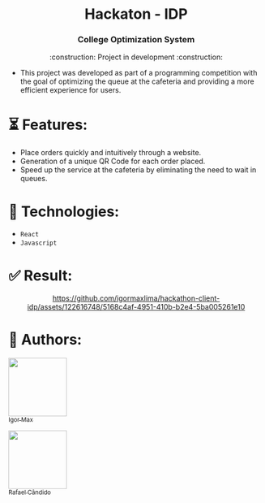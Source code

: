 <h1 align="center">Hackaton - IDP </h1>

<h3 align="center">College Optimization System</h3> 

<p align="center">
 :construction: Project in development :construction:
</p>

- This project was developed as part of a programming competition with the goal of optimizing the queue at the cafeteria and providing a more efficient experience for users.

# ⏳ Features:
- Place orders quickly and intuitively through a website.
- Generation of a unique QR Code for each order placed.
- Speed up the service at the cafeteria by eliminating the need to wait in queues.

# :wrench: Technologies:
 * `React` 
 * `Javascript`

# :white_check_mark: Result:

<div align="center">

https://github.com/igormaxlima/hackathon-client-idp/assets/122616748/5168c4af-4951-410b-b2e4-5ba005261e10

</div>

#  :raising_hand: Authors:
[<img src="https://avatars.githubusercontent.com/u/122616748?s=400&u=b3551731f202175689fc057285e17f118c6ac5d1&v=4" width=115><br><sub>Igor Max</sub>](https://github.com/igormaxlima)       

[<img src="https://avatars.githubusercontent.com/u/98934793?v=4" width=115><br><sub>Rafael Cândido</sub>](https://github.com/rafacandido7)


